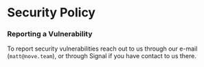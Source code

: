 # Security Policy

### Reporting a Vulnerability

To report security vulnerabilities reach out to us through our e-mail (`matt@nove.team`), or through Signal if you have contact to us there.

